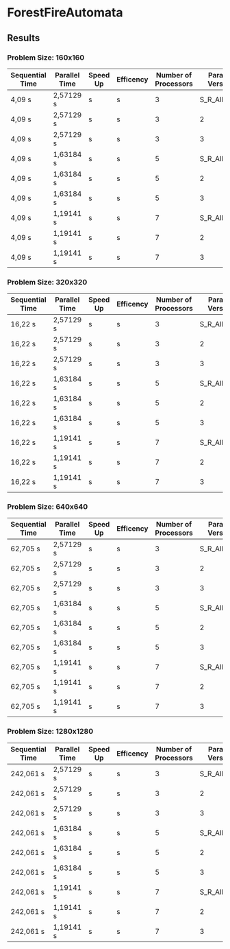 # ForestFireAutomata
                   
## Results

### Problem Size: 160x160
Sequential Time  | Parallel Time | Speed Up  | Efficency | Number of Processors | Parallel Version | 
------------- | ------------- | ------------- | ------------- | ------------- | -------------
4,09 s  | 2,57129 s |  s | s | 3 | S_R_All_Data  
4,09 s  | 2,57129 s |  s | s | 3 | 2  
4,09 s  | 2,57129 s |  s | s | 3 | 3  
4,09 s  | 1,63184 s |  s | s | 5 | S_R_All_Data
4,09 s  | 1,63184 s |  s | s | 5 | 2  
4,09 s  | 1,63184 s |  s | s | 5 | 3  
4,09 s  | 1,19141 s |  s | s | 7 | S_R_All_Data
4,09 s  | 1,19141 s |  s | s | 7 | 2  
4,09 s  | 1,19141 s |  s | s | 7 | 3  

### Problem Size: 320x320
Sequential Time  | Parallel Time | Speed Up  | Efficency | Number of Processors | Parallel Version | 
------------- | ------------- | ------------- | ------------- | ------------- | -------------
16,22 s  | 2,57129 s |  s | s | 3 | S_R_All_Data  
16,22 s  | 2,57129 s |  s | s | 3 | 2  
16,22 s  | 2,57129 s |  s | s | 3 | 3  
16,22 s  | 1,63184 s |  s | s | 5 | S_R_All_Data
16,22 s  | 1,63184 s |  s | s | 5 | 2  
16,22 s  | 1,63184 s |  s | s | 5 | 3  
16,22 s  | 1,19141 s |  s | s | 7 | S_R_All_Data
16,22 s  | 1,19141 s |  s | s | 7 | 2  
16,22 s  | 1,19141 s |  s | s | 7 | 3  

### Problem Size: 640x640
Sequential Time  | Parallel Time | Speed Up  | Efficency | Number of Processors | Parallel Version | 
------------- | ------------- | ------------- | ------------- | ------------- | -------------
62,705 s  | 2,57129 s |  s | s | 3 | S_R_All_Data  
62,705 s  | 2,57129 s |  s | s | 3 | 2  
62,705 s  | 2,57129 s |  s | s | 3 | 3  
62,705 s  | 1,63184 s |  s | s | 5 | S_R_All_Data
62,705 s  | 1,63184 s |  s | s | 5 | 2  
62,705 s  | 1,63184 s |  s | s | 5 | 3  
62,705 s  | 1,19141 s |  s | s | 7 | S_R_All_Data
62,705 s  | 1,19141 s |  s | s | 7 | 2  
62,705 s  | 1,19141 s |  s | s | 7 | 3  

### Problem Size: 1280x1280
Sequential Time  | Parallel Time | Speed Up  | Efficency | Number of Processors | Parallel Version | 
------------- | ------------- | ------------- | ------------- | ------------- | -------------
242,061 s  | 2,57129 s |  s | s | 3 | S_R_All_Data  
242,061 s  | 2,57129 s |  s | s | 3 | 2  
242,061 s  | 2,57129 s |  s | s | 3 | 3  
242,061 s  | 1,63184 s |  s | s | 5 | S_R_All_Data
242,061 s  | 1,63184 s |  s | s | 5 | 2  
242,061 s  | 1,63184 s |  s | s | 5 | 3  
242,061 s  | 1,19141 s |  s | s | 7 | S_R_All_Data
242,061 s  | 1,19141 s |  s | s | 7 | 2  
242,061 s  | 1,19141 s |  s | s | 7 | 3  
